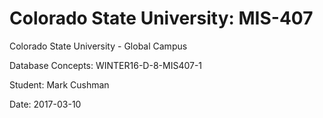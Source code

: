 # Colorado State University: MIS-407

Colorado State University - Global Campus

Database Concepts: WINTER16-D-8-MIS407-1

Student: Mark Cushman

Date: 2017-03-10
